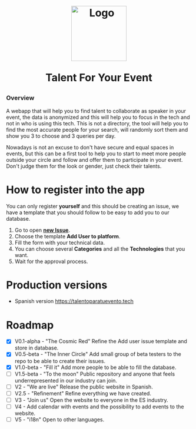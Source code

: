 <a id="logos" class="anchor" aria-hidden="true" href="#logos"></a><br/>

<h1 align="center">
  <a href="https://raw.githubusercontent.com/CKGrafico/talentforyourevent/main/branding/logo.png"><img src="https://i.imgur.com/eJpPeOB.png"  width="150" alt="Logo"></a>
    <p align="center">Talent For Your Event</p>
</h1>

### Overview

A webapp that will help you to find talent to collaborate as speaker in your event, the data is anonymized and this will help you to focus in the tech and not in who is using this tech. This is not a directory, the tool will help you to find the most accurate people for your search, will randomly sort them and show you 3 to choose and 3 queries per day.

Nowadays is not an excuse to don't have secure and equal spaces in events, but this can be a first tool to help you to start to meet more people outside your circle and follow and offer them to participate in your event. Don't judge them for the look or gender, just check their talents.

# How to register into the app

You can only register **yourself** and this should be creating an issue, we have a template that you should follow to be easy to add you to our database.

1. Go to open [**new Issue**](https://github.com/CKGrafico/talentforyourevent/issues/new/choose).
1. Choose the template **Add User to platform**.
1. Fill the form with your technical data.
1. You can choose several **Categories** and all the **Technologies** that you want.
1. Wait for the approval process.

# Production versions

- Spanish version https://talentoparatuevento.tech

# Roadmap

- [x] V0.1-alpha - "The Cosmic Red" Refine the Add user issue template and store in database.
- [x] V0.5-beta - "The Inner Circle" Add small group of beta testers to the repo to be able to create their issues.
- [x] V1.0-beta - "Fill it" Add more people to be able to fill the database.
- [ ] V1.5-beta - "To the moon" Public repository and anyone that feels underrepresented in our industry can join.
- [ ] V2 - "We are live" Release the public website in Spanish.
- [ ] V2.5 - "Refinement" Refine everything we have created.
- [ ] V3 - "Join us" Open the website to everyone in the ES industry.
- [ ] V4 - Add calendar with events and the possibility to add events to the website.
- [ ] V5 - "i18n" Open to other languages.
